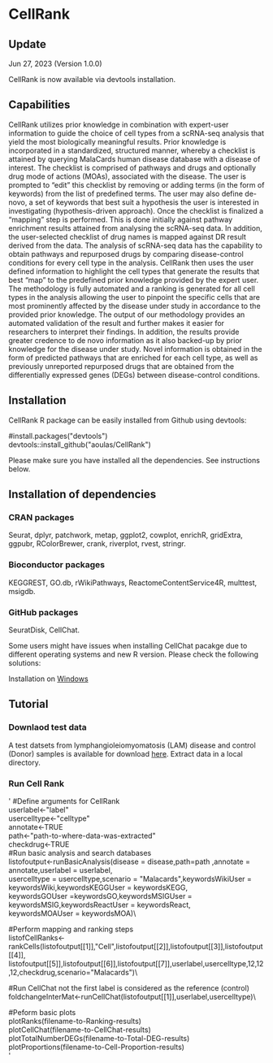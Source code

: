 # CellRank
## Update
Jun 27, 2023 (Version 1.0.0)

CellRank is now available via devtools installation. 

## Capabilities
CellRank utilizes prior knowledge in combination with expert-user information to guide the choice of cell types from a scRNA-seq analysis that yield the most biologically meaningful results. Prior knowledge is incorporated in a standardized, structured manner, whereby a checklist is attained by querying MalaCards human disease database with a disease of interest. The checklist is comprised of pathways and drugs and optionally drug mode of actions (MOAs), associated with the disease. The user is prompted to “edit” this checklist by removing or adding terms (in the form of keywords) from the list of predefined terms. The user may also define de-novo, a set of keywords that best suit a hypothesis the user is interested in investigating (hypothesis-driven approach). Once the checklist is finalized a “mapping” step is performed. This is done initially against pathway enrichment results attained from analysing the scRNA-seq data. In addition, the user-selected checklist of drug names is mapped against DR result derived from the data. The analysis of scRNA-seq data has the capability to obtain pathways and repurposed drugs by comparing disease-control conditions for every cell type in the analysis. CellRank then uses the user defined information to highlight the cell types that generate the results that best “map” to the predefined prior knowledge provided by the expert user. The methodology is fully automated and a ranking is generated for all cell types in the analysis allowing the user to pinpoint the specific cells that are most prominently affected by the disease under study in accordance to the provided prior knowledge.  The output of our methodology provides an automated validation of the result and further makes it easier for researchers to interpret their findings. In addition, the results provide greater credence to de novo information as it also backed-up by prior knowledge for the disease under study. Novel information is obtained in the form of predicted pathways that are enriched for each cell type, as well as previously unreported repurposed drugs that are obtained from the differentially expressed genes (DEGs) between disease-control conditions.   

## Installation
CellRank R package can be easily installed from Github using devtools:

#install.packages("devtools")\
devtools::install_github("aoulas/CellRank")

Please make sure you have installed all the dependencies. See instructions below.

## Installation of dependencies
### CRAN packages
Seurat, dplyr, patchwork, metap, ggplot2, cowplot, enrichR, gridExtra, ggpubr, RColorBrewer, crank, riverplot, rvest, stringr.
### Bioconductor packages
KEGGREST, GO.db, rWikiPathways, ReactomeContentService4R, multtest, msigdb.
### GitHub packages
SeuratDisk, CellChat.

Some users might have issues when installing CellChat pacakge due to different operating systems and new R version. Please check the following solutions:

Installation on [Windows](https://github.com/sqjin/CellChat/issues/5)

## Tutorial
### Downlaod test data 
A test datsets from lymphangioleiomyomatosis (LAM) disease and control (Donor) samples is available for download [here](https://bioinformatics.cing.ac.cy/downloads/scRNA/LAM.tar.gz). Extract data in a local directory.

### Run Cell Rank
'
#Define arguments for CellRank\
userlabel<-"label"\
usercelltype<-"celltype"\
annotate<-TRUE\
path<-"path-to-where-data-was-extracted"\
checkdrug<-TRUE\
#Run basic analysis and search databases\
listofoutput<-runBasicAnalysis(disease = disease,path=path ,annotate = annotate,userlabel = userlabel,\
          usercelltype = usercelltype,scenario = "Malacards",keywordsWikiUser = keywordsWiki,keywordsKEGGUser = keywordsKEGG,\
          keywordsGOUser =keywordsGO,keywordsMSIGUser = keywordsMSIG,keywordsReactUser = keywordsReact,\
          keywordsMOAUser = keywordsMOA)\



#Perform mapping and ranking steps\
listofCellRanks<-rankCells(listofoutput[[1]],"Cell",listofoutput[[2]],listofoutput[[3]],listofoutput[[4]],\
listofoutput[[5]],listofoutput[[6]],listofoutput[[7]],userlabel,usercelltype,12,12,12,checkdrug,scenario="Malacards")\

#Run CellChat not the first label is considered as the reference (control)\
foldchangeInterMat<-runCellChat(listofoutput[[1]],userlabel,usercelltype)\

#Peform basic plots\
plotRanks(filename-to-Ranking-results)\
plotCellChat(filename-to-CellChat-results)\
plotTotalNumberDEGs(filename-to-Total-DEG-results)\
plotProportions(filename-to-Cell-Proportion-results)\
'




